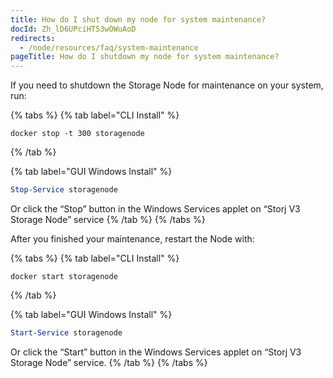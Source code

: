 ```yaml
---
title: How do I shut down my node for system maintenance?
docId: Zh_lD6UPciHT53wOWuAoD
redirects:
  - /node/resources/faq/system-maintenance
pageTitle: How do I shutdown my node for system maintenance?
---
```


If you need to shutdown the Storage Node for maintenance on your system, run:

{% tabs %}
{% tab label="CLI Install" %}

```none
docker stop -t 300 storagenode
```

{% /tab %}

{% tab label="GUI Windows Install" %}

```powershell
Stop-Service storagenode

```

Or click the “Stop” button in the Windows Services applet on “Storj V3 Storage Node” service
{% /tab %}
{% /tabs %}

After you finished your maintenance, restart the Node with:

{% tabs %}
{% tab label="CLI Install" %}

```none
docker start storagenode
```

{% /tab %}

{% tab label="GUI Windows Install" %}

```powershell
Start-Service storagenode
```

Or click the “Start” button in the Windows Services applet on “Storj V3 Storage Node” service.
{% /tab %}
{% /tabs %}
